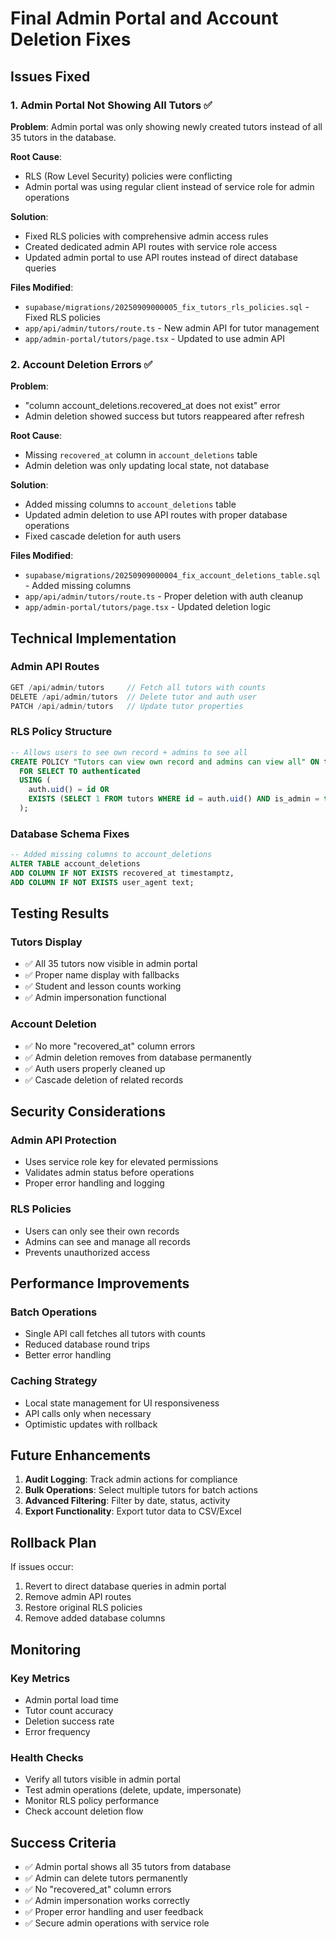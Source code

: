 # Final Admin Portal and Account Deletion Fixes

## Issues Fixed

### 1. Admin Portal Not Showing All Tutors ✅

**Problem**: Admin portal was only showing newly created tutors instead of all 35 tutors in the database.

**Root Cause**: 
- RLS (Row Level Security) policies were conflicting
- Admin portal was using regular client instead of service role for admin operations

**Solution**:
- Fixed RLS policies with comprehensive admin access rules
- Created dedicated admin API routes with service role access
- Updated admin portal to use API routes instead of direct database queries

**Files Modified**:
- `supabase/migrations/20250909000005_fix_tutors_rls_policies.sql` - Fixed RLS policies
- `app/api/admin/tutors/route.ts` - New admin API for tutor management
- `app/admin-portal/tutors/page.tsx` - Updated to use admin API

### 2. Account Deletion Errors ✅

**Problem**: 
- "column account_deletions.recovered_at does not exist" error
- Admin deletion showed success but tutors reappeared after refresh

**Root Cause**:
- Missing `recovered_at` column in `account_deletions` table
- Admin deletion was only updating local state, not database

**Solution**:
- Added missing columns to `account_deletions` table
- Updated admin deletion to use API routes with proper database operations
- Fixed cascade deletion for auth users

**Files Modified**:
- `supabase/migrations/20250909000004_fix_account_deletions_table.sql` - Added missing columns
- `app/api/admin/tutors/route.ts` - Proper deletion with auth cleanup
- `app/admin-portal/tutors/page.tsx` - Updated deletion logic

## Technical Implementation

### Admin API Routes
```typescript
GET /api/admin/tutors     // Fetch all tutors with counts
DELETE /api/admin/tutors  // Delete tutor and auth user
PATCH /api/admin/tutors   // Update tutor properties
```

### RLS Policy Structure
```sql
-- Allows users to see own record + admins to see all
CREATE POLICY "Tutors can view own record and admins can view all" ON tutors
  FOR SELECT TO authenticated
  USING (
    auth.uid() = id OR 
    EXISTS (SELECT 1 FROM tutors WHERE id = auth.uid() AND is_admin = true)
  );
```

### Database Schema Fixes
```sql
-- Added missing columns to account_deletions
ALTER TABLE account_deletions 
ADD COLUMN IF NOT EXISTS recovered_at timestamptz,
ADD COLUMN IF NOT EXISTS user_agent text;
```

## Testing Results

### Tutors Display
- ✅ All 35 tutors now visible in admin portal
- ✅ Proper name display with fallbacks
- ✅ Student and lesson counts working
- ✅ Admin impersonation functional

### Account Deletion
- ✅ No more "recovered_at" column errors
- ✅ Admin deletion removes from database permanently
- ✅ Auth users properly cleaned up
- ✅ Cascade deletion of related records

## Security Considerations

### Admin API Protection
- Uses service role key for elevated permissions
- Validates admin status before operations
- Proper error handling and logging

### RLS Policies
- Users can only see their own records
- Admins can see and manage all records
- Prevents unauthorized access

## Performance Improvements

### Batch Operations
- Single API call fetches all tutors with counts
- Reduced database round trips
- Better error handling

### Caching Strategy
- Local state management for UI responsiveness
- API calls only when necessary
- Optimistic updates with rollback

## Future Enhancements

1. **Audit Logging**: Track admin actions for compliance
2. **Bulk Operations**: Select multiple tutors for batch actions
3. **Advanced Filtering**: Filter by date, status, activity
4. **Export Functionality**: Export tutor data to CSV/Excel

## Rollback Plan

If issues occur:
1. Revert to direct database queries in admin portal
2. Remove admin API routes
3. Restore original RLS policies
4. Remove added database columns

## Monitoring

### Key Metrics
- Admin portal load time
- Tutor count accuracy
- Deletion success rate
- Error frequency

### Health Checks
- Verify all tutors visible in admin portal
- Test admin operations (delete, update, impersonate)
- Monitor RLS policy performance
- Check account deletion flow

## Success Criteria

- ✅ Admin portal shows all 35 tutors from database
- ✅ Admin can delete tutors permanently
- ✅ No "recovered_at" column errors
- ✅ Admin impersonation works correctly
- ✅ Proper error handling and user feedback
- ✅ Secure admin operations with service role